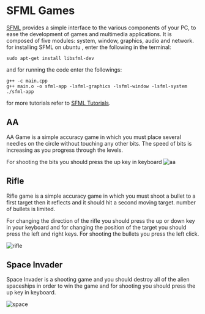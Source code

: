 # SFML Games
[SFML](https://www.sfml-dev.org/) provides a simple interface to the various components of your PC, to ease the development of games and multimedia applications. It is composed of five modules: system, window, graphics, audio and network. 
for installing SFML on ubuntu , enter the following in the terminal:

```
sudo apt-get install libsfml-dev
```
and for running the code enter the followings:
```
g++ -c main.cpp
g++ main.o -o sfml-app -lsfml-graphics -lsfml-window -lsfml-system
./sfml-app
```

for more tutorials refer to [SFML Tutorials](https://www.sfml-dev.org/tutorials/2.5/).

## AA 
AA Game is a simple accuracy game in which you must place several needles on the circle without touching any other bits. The speed of bits is increasing as you progress through the levels. 

For shooting the bits you should press the up key in keyboard
![aa](http://i63.tinypic.com/mjvokg.png)


## Rifle 
Rifle game is a simple accuracy game in which you must shoot a bullet to a first target then it reflects and it should hit a second moving target. number of bullets is limited.

For changing the direction of the rifle you should press the up or down key in your keyboard and for changing the position of the target you should press the left and right keys. For shooting the bullets you press the left click.

![rifle](http://i67.tinypic.com/2v91zz8.png)

## Space Invader
Space Invader is a shooting game and you should destroy all of the alien spaceships in order to win the game and for shooting you should press the up key in keyboard.

![space](http://i67.tinypic.com/23m7bc5.png)
